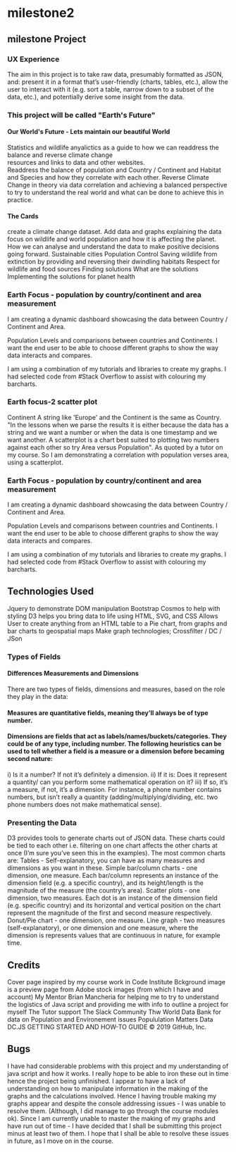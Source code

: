 # milestone2
## milestone Project 


### UX Experience
The aim in this project is to take raw data, presumably formatted as JSON, and:
present it in a format thatʼs user-friendly (charts, tables, etc.), allow the user to interact with it (e.g. sort a table, narrow down to a subset of the data, etc.), and potentially derive some insight from the data.

### This project will be called "Earth's Future"  
#### Our World's Future - Lets maintain our beautiful World 
Statistics and wildlife anyalictics as a guide to how we can readdress the balance and reverse climate change  
resources and links to data and other websites.  
Readdress the balance of population and  Country / Continent and Habitat and Species and how they correlate with each other.
Reverse Climate Change in theory via data correlation and achieving a balanced perspective to try to understand the real world and what can be done to achieve this in practice.
#### The Cards
create a climate change dataset.
Add data and graphs explaining the data
focus on wildlife and world population and how it is affecting the planet. How we can analyse and understand the data to make positive decisions going forward.
Sustainable cities
Population Control
Saving wildlife from extinction 
by providing and reversing  their dwindling habitats
Respect for wildlife and food sources
Finding solutions 
What are the solutions
Implementing the solutions for planet health

### Earth Focus - population by country/continent and area measurement
I am creating a dynamic dashboard showcasing the data between Country / Continent and Area.

Population Levels and comparisons between countries and Continents. I want the end user to be able to choose different graphs to show the way data interacts and compares.

I am using a combination of my tutorials and libraries to create my graphs. I had selected code from #Stack Overflow to assist with colouring my barcharts.

### Earth focus-2 scatter plot
Continent A string like 'Europe' and the Continent is the same as Country. "In the lessons when we parse the results it is either because the data has a string and we want a number or when the data is one timestamp and we want another. A scatterplot is a chart best suited to plotting two numbers against each other so try Area versus Population". As quoted by a tutor on my course. So I am demonstrating a correlation with population verses area, using a scatterplot.


### Earth Focus - population by country/continent and area measurement
I am creating a dynamic dashboard showcasing the data between Country / Continent and Area.

Population Levels and comparisons between countries and Continents. I want the end user to be able to choose different graphs to show the way data interacts and compares.

I am using a combination of my tutorials and libraries to create my graphs. I had selected code from #Stack Overflow to assist with colouring my barcharts.

## Technologies Used
Jquery to demonstrate DOM manipulation
Bootstrap Cosmos to help with styling 
D3 helps you bring data to life using HTML, SVG, and CSS    Allows User to create anything from an HTML table to a Pie chart, from graphs and bar charts to geospatial maps 
Make graph technologies; Crossfilter / DC / JSon
### Types of Fields
#### Differences Measurements and Dimensions
There are two types of fields, dimensions and measures, based on the role they play in the data: 
#### Measures are quantitative fields,  meaning theyʼll always be of type number. 
#### Dimensions are fields that act as labels/names/buckets/categories. They could be of any type, including number.   The following heuristics can be used to tell whether a field is a measure or a dimension before becaming second nature: 
i) Is it a number? If not itʼs definitely a dimension. 
ii) If it is: Does it represent a quantity/ can you perform some mathematical operation on it? 
iii) If so, itʼs a measure, if not, itʼs a dimension. For instance, a phone number contains numbers, but isnʼt really a quantity (adding/multiplying/dividing, etc. two phone numbers does not make mathematical sense).
### Presenting the Data
D3 provides tools to generate charts out of JSON data. These charts could be tied to each other i.e. filtering on one chart affects the other charts at once (Iʼm sure youʼve seen this in the examples). The most common charts are:
Tables - Self-explanatory, you can have as many measures and dimensions as you want in these. Simple bar/column charts - one dimension, one measure. Each bar/column represents an instance of the dimension field (e.g. a specific country), and its height/length is the magnitude of the measure (the countryʼs area). Scatter plots - one dimension, two measures. Each dot is an instance of the dimension field (e.g. specific country) and its horizontal and vertical position on the chart represent the magnitude of the first and second measure respectively. Donut/Pie chart - one dimension, one measure.  Line graph - two measures (self-explanatory), or one dimension and one measure, where the dimension is represents values that are continuous in nature, for example time.



## Credits
Cover page inspired by my course work in Code Institute
Bckground image is a preview page from Adobe stock images (from which I have and account)
My Mentor Brian Mancheria for helping me to try to understand the logistics of Java script and providing me with info to outline a project for myself
The Tutor support
The Slack Community
Thw World Data Bank for data on Population and Environement issues
Popululation Matters Data 
DC.JS GETTING STARTED AND HOW-TO GUIDE
© 2019 GitHub, Inc.

## Bugs
I have had considerable problems with this project and my understanding of java script and how it works.
I really hope to be able to iron these out in time hence the project being unfinished.
I appear to have a lack of understanding on how to manipulate information in the making of the graphs and the calculations involved. Hence I having trouble making my graphs appear and despite the console addressing issues - I was unable to resolve them.
(Although, I did manage to go through the course modules ok).
Since I am currently  unable to master the making of my graphs and have run out of time - I have decided that I shall be submitting this project minus at least two of them.  I hope that I shall be able to resolve these issues in future, as I move on in the course.  


